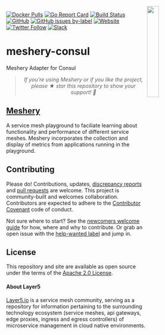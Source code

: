 <img align="right" src="https://layer5.io/assets/images/meshery/Meshery-RGB-Full-Light.png"  width="25%" />

[![Docker Pulls](https://img.shields.io/docker/pulls/layer5/meshery-consul.svg)](https://hub.docker.com/r/layer5/meshery-consul)
[![Go Report Card](https://goreportcard.com/badge/github.com/layer5io/meshery-consul)](https://goreportcard.com/report/github.com/layer5io/meshery-consul)
[![Build Status](https://github.com/layer5io/meshery-consul/workflows/Meshery-Consul/badge.svg)](https://github.com/layer5io/meshery-consul/actions)
[![GitHub](https://img.shields.io/github/license/layer5io/meshery-consul.svg)](https://opensource.org/licenses/Apache-2.0)
[![GitHub issues by-label](https://img.shields.io/github/issues/layer5io/meshery-consul/help%20wanted.svg)](https://github.com/layer5io/meshery-consul/issues?q=is%3Aopen+is%3Aissue+label%3A"help+wanted")
[![Website](https://img.shields.io/website/https/layer5.io/meshery.svg)](https://layer5.io/meshery/)
[![Twitter Follow](https://img.shields.io/twitter/follow/layer5.svg?label=Follow&style=social)](https://twitter.com/intent/follow?screen_name=mesheryio)
[![Slack](https://img.shields.io/badge/slack-380-lightgrey)](http://slack.layer5.io)

# meshery-consul
Meshery Adapter for Consul

><p align="center"><i>If you’re using Meshery or if you like the project, please ★ star this repository to show your support! 🤩</i></p>

## [Meshery](https://layer5.io/meshery)

A service mesh playground to faciliate learning about functionality and performance of different service meshes. Meshery incorporates the collection and display of metrics from applications running in the playground.

## Contributing
Please do! Contributions, updates, [discrepancy reports](/../../issues) and [pull requests](/../../pulls) are welcome. This project is community-built and welcomes collaboration. Contributors are expected to adhere to the [Contributor Covenant](http://contributor-covenant.org) code of conduct.

Not sure where to start? See the [newcomers welcome guide](https://docs.google.com/document/d/17OPtDE_rdnPQxmk2Kauhm3GwXF1R5dZ3Cj8qZLKdo5E/edit) for how, where and why to contribute. Or grab an open issue with the [help-wanted label](../../labels/help%20wanted) and jump in.

## License

This repository and site are available as open source under the terms of the [Apache 2.0 License](https://opensource.org/licenses/Apache-2.0).

#### About Layer5
[Layer5.io](https://layer5.io) is a service mesh community, serving as a repository for information pertaining to the surrounding technology ecosystem (service meshes, api gateways, edge proxies, ingress and egress controllers) of microservice management in cloud native environments.
